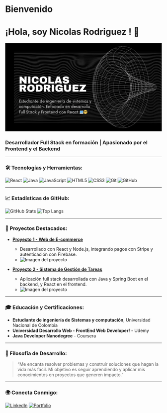 # Bienvenido
# ¡Hola, soy Nicolas Rodriguez ! 👋

![Tu Imagen](Portada.png)

### Desarrollador Full Stack en formación | Apasionado por el Frontend y el Backend

---

### 🛠️ Tecnologías y Herramientas:
![React](https://img.shields.io/badge/-React-61DAFB?style=flat&logo=React&logoColor=white)
![Java](https://img.shields.io/badge/-Java-007396?style=flat&logo=Java&logoColor=white)
![JavaScript](https://img.shields.io/badge/-JavaScript-F7DF1E?style=flat&logo=JavaScript&logoColor=black)
![HTML5](https://img.shields.io/badge/-HTML5-E34F26?style=flat&logo=HTML5&logoColor=white)
![CSS3](https://img.shields.io/badge/-CSS3-1572B6?style=flat&logo=CSS3&logoColor=white)
![Git](https://img.shields.io/badge/-Git-F05032?style=flat&logo=Git&logoColor=white)
![GitHub](https://img.shields.io/badge/-GitHub-181717?style=flat&logo=github)

---

### 📈 Estadísticas de GitHub:

![GitHub Stats](https://github-readme-stats.vercel.app/api?username=tuusuario&show_icons=true&theme=tokyonight)
![Top Langs](https://github-readme-stats.vercel.app/api/top-langs/?username=tuusuario&layout=compact&theme=tokyonight)

---

### 🚀 Proyectos Destacados:

- [**Proyecto 1 - Web de E-commerce**](https://github.com/NISCALOOK/Web-de-E-commerce)
  - Desarrollado con React y Node.js, integrando pagos con Stripe y autenticación con Firebase.
  - ![Imagen del proyecto](URL-de-imagen-del-proyecto)

- [**Proyecto 2 - Sistema de Gestión de Tareas**](https://github.com/tuusuario/proyecto2)
  - Aplicación full stack desarrollada con Java y Spring Boot en el backend, y React en el frontend.
  - ![Imagen del proyecto](URL-de-imagen-del-proyecto)

---

### 🎓 Educación y Certificaciones:

- **Estudiante de ingeniería de Sistemas y computación**, Universidad Nacional de Colombia 
- **Universidad Desarrollo Web - FrontEnd Web Developer!** - Udemy
- **Java Developer Nanodegree** - Coursera

---

### 🧠 Filosofía de Desarrollo:
> “Me encanta resolver problemas y construir soluciones que hagan la vida más fácil. Mi objetivo es seguir aprendiendo y aplicar mis conocimientos en proyectos que generen impacto.”

---

### 🌍 Conecta Conmigo:
[![LinkedIn](https://img.shields.io/badge/-LinkedIn-blue?style=flat&logo=Linkedin&logoColor=white)](https://www.linkedin.com/in/nicolas-rodriguez-tapia-b97767248?lipi=urn%3Ali%3Apage%3Ad_flagship3_profile_view_base_contact_details%3BO%2BJ2JAQNRVujH1gGLLEpPQ%3D%3D)
[![Portfolio](https://img.shields.io/badge/-Portfolio-black?style=flat&logo=Portfolio&logoColor=white)](https://tuportafolio.com)
